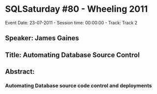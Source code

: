 # SQLSaturday #80 - Wheeling 2011
Event Date: 23-07-2011 - Session time: 00:00:00 - Track: Track 2
## Speaker: James Gaines
## Title: Automating Database Source Control
## Abstract:
### Automating Database source code control and deployments 
